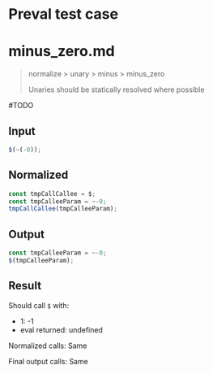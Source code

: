 # Preval test case

# minus_zero.md

> normalize > unary > minus > minus_zero
>
> Unaries should be statically resolved where possible

#TODO

## Input

`````js filename=intro
$(~(-0));
`````

## Normalized

`````js filename=intro
const tmpCallCallee = $;
const tmpCalleeParam = ~-0;
tmpCallCallee(tmpCalleeParam);
`````

## Output

`````js filename=intro
const tmpCalleeParam = ~-0;
$(tmpCalleeParam);
`````

## Result

Should call `$` with:
 - 1: -1
 - eval returned: undefined

Normalized calls: Same

Final output calls: Same
